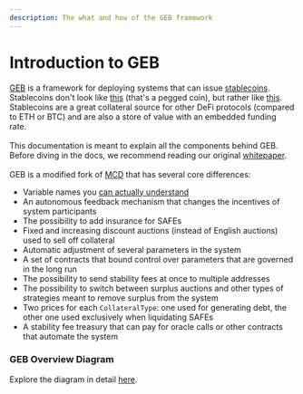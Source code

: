 ```yaml
---
description: The what and how of the GEB framework
---
```


# Introduction to GEB

[GEB](https://en.wikipedia.org/wiki/G%C3%B6del,\_Escher,\_Bach) is a framework for deploying systems that can issue [stablecoins](https://medium.com/reflexer-labs/stability-without-pegs-8c6a1cbc7fbd). Stablecoins don't look like [this](https://www.coingecko.com/en/coins/usd-coin) (that's a pegged coin), but rather like [this](https://duneanalytics.com/HggqX/Reflexer-RAI). Stablecoins are a great collateral source for other DeFi protocols (compared to ETH or BTC) and are also a store of value with an embedded funding rate.\
\
This documentation is meant to explain all the components behind GEB. Before diving in the docs, we recommend reading our original [whitepaper](https://github.com/reflexer-labs/whitepapers/blob/master/English/rai-english.pdf).\
\
GEB is a modified fork of [MCD](https://github.com/makerdao/dss) that has several core differences:

* Variable names you [can actually understand](/contract-translation/naming-transition)
* An autonomous feedback mechanism that changes the incentives of system participants
* The possibility to add insurance for SAFEs
* Fixed and increasing discount auctions (instead of English auctions) used to sell off collateral
* Automatic adjustment of several parameters in the system
* A set of contracts that bound control over parameters that are governed in the long run
* The possibility to send stability fees at once to multiple addresses
* The possibility to switch between surplus auctions and other types of strategies meant to remove surplus from the system
* Two prices for each `CollateralType`: one used for generating debt, the other one used exclusively when liquidating SAFEs
* A stability fee treasury that can pay for oracle calls or other contracts that automate the system

### GEB Overview Diagram

Explore the diagram in detail [here](https://viewer.diagrams.net/?target=blank\&highlight=0000ff\&layers=1\&nav=1\&title=GEB\_overview.drawio#Uhttps%3A%2F%2Fdrive.google.com%2Fuc%3Fid%3D1nIcaY8N8StVCfyAL\_ztbmETJX2bvY3a9%26export%3Ddownload).

